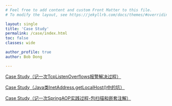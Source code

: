 ```yaml
---
# Feel free to add content and custom Front Matter to this file.
# To modify the layout, see https://jekyllrb.com/docs/themes/#overriding-theme-defaults

layout: single
title: 'Case Study'
permalink: /case/index.html
toc: false
classes: wide

author_profile: true
author: Bob Dong

---
```


[Case Study（记一次TcpListenOverflows报警解决过程）](/case/tcp-listen-over-flows.html)

[Case Study（Java类InetAddress.getLocalHost()中的坑）](/case/get-local-host.html)

[Case Study（记一次SpringAOP实践过程-包扫描和嵌套注解）](/case/spring-nest-annotation.html)
